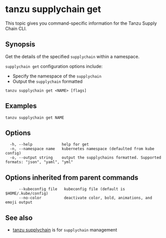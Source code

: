 # tanzu supplychain get

This topic gives you command-specific information for the Tanzu Supply Chain CLI.

## Synopsis

Get the details of the specified `supplychain` within a namespace.

`supplychain get` configuration options include:

- Specify the namespace of the `supplychain`
- Output the `supplychain` formatted

```console
tanzu supplychain get <NAME> [flags]
```

## Examples

```console
tanzu supplychain get NAME
```

## Options

```console
  -h, --help             help for get
  -n, --namespace name   kubernetes namespace (defaulted from kube config)
  -o, --output string    output the supplychains formatted. Supported formats: "json", "yaml", "yml"
```

## Options inherited from parent commands

```console
      --kubeconfig file   kubeconfig file (default is $HOME/.kube/config)
      --no-color          deactivate color, bold, animations, and emoji output
```

## See also

- [tanzu supplychain](tanzu_supplychain.hbs.md) is for `supplychain` management
